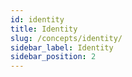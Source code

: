 ```yaml
---
id: identity
title: Identity
slug: /concepts/identity/
sidebar_label: Identity
sidebar_position: 2
---
```

